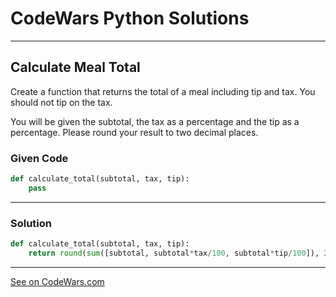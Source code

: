 # CodeWars Python Solutions

---

## Calculate Meal Total

Create a function that returns the total of a meal including tip and tax. You should not tip on the tax.

You will be given the subtotal, the tax as a percentage and the tip as a percentage. Please round your result to two decimal places.


### Given Code


```python
def calculate_total(subtotal, tax, tip):
    pass
```

---

### Solution


```python
def calculate_total(subtotal, tax, tip):
    return round(sum([subtotal, subtotal*tax/100, subtotal*tip/100]), 2)
```


---


[See on CodeWars.com](https://www.codewars.com/kata/58545549b45c01ccab00058c/)
